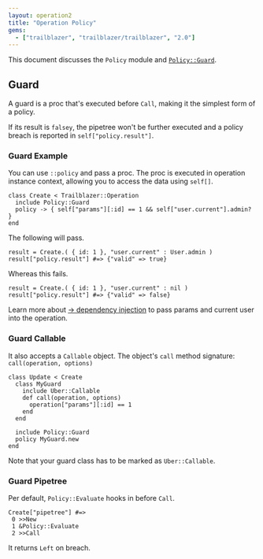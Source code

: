 ```yaml
---
layout: operation2
title: "Operation Policy"
gems:
  - ["trailblazer", "trailblazer/trailblazer", "2.0"]
---
```


This document discusses the `Policy` module and [`Policy::Guard`](#guard).

## Guard

A guard is a proc that's executed before `Call`, making it the simplest form of a policy.

If its result is `falsey`, the pipetree won't be further executed and a policy breach is reported in `self["policy.result"]`.

### Guard Example

You can use `::policy` and pass a proc. The proc is executed in operation instance context, allowing you to access the data using `self[]`.

    class Create < Trailblazer::Operation
      include Policy::Guard
      policy -> { self["params"][:id] == 1 && self["user.current"].admin? }
    end

The following will pass.

    result = Create.( { id: 1 }, "user.current" : User.admin )
    result["policy.result"] #=> {"valid" => true}

Whereas this fails.

    result = Create.( { id: 1 }, "user.current" : nil )
    result["policy.result"] #=> {"valid" => false}

Learn more about [→ dependency injection](skill.md) to pass params and current user into the operation.

### Guard Callable

It also accepts a `Callable` object. The object's `call` method signature: `call(operation, options)`

    class Update < Create
      class MyGuard
        include Uber::Callable
        def call(operation, options)
          operation["params"][:id] == 1
        end
      end

      include Policy::Guard
      policy MyGuard.new
    end

Note that your guard class has to be marked as `Uber::Callable`.

### Guard Pipetree

Per default, `Policy::Evaluate` hooks in before `Call`.

    Create["pipetree"] #=>
     0 >>New
     1 &Policy::Evaluate
     2 >>Call

It returns `Left` on breach.
